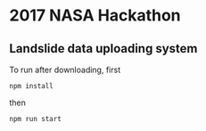# 2017 NASA Hackathon
## Landslide data uploading system 
To run after downloading, first

`npm install`

then

`npm run start`